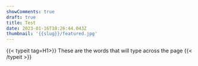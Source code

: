 ```yaml
---
showComments: true
draft: true
title: Test
date: 2023-01-16T10:26:44.043Z
thumbnail: '{{slug}}/featured.jpg'
---
```

{{< typeit tag=H1>}} These are the words that will type across the page {{< /typeit >}}
